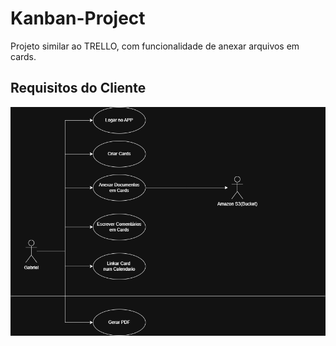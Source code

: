 # Kanban-Project
Projeto similar ao TRELLO, com funcionalidade de anexar arquivos em cards.

## Requisitos do Cliente

![Caso de uso](./kanban-project.png)

## 